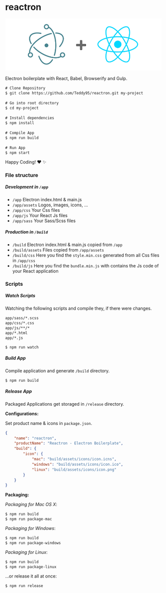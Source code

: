 # reactron

<div style="text-align: center;">
	<img src="app/assets/repo-header.jpg" alt="" />
</div>

Electron boilerplate with React, Babel, Browserify and Gulp.

```shell
# Clone Repository
$ git clone https://github.com/Teddy95/reactron.git my-project

# Go into root directory
$ cd my-project

# Install dependencies
$ npm install

# Compile App
$ npm run build

# Run App
$ npm start
```

Happy Coding! :heart: :sparkles:

### File structure

##### Development in `/app`

- `/app` Electron index.html & main.js
- `/app/assets` Logos, images, icons, ...
- `/app/css` Your Css files
- `/app/js` Your React Js files
- `/app/sass` Your Sass/Scss files

##### Production in `/build`
- `/build` Electron index.html & main.js copied from `/app`
- `/build/assets` Files copied from `/app/assets`
- `/build/css` Here you find the `style.min.css` generated from all Css files in `/app/css`
- `/build/js` Here you find the `bundle.min.js` with contains the Js code of your React application

### Scripts

##### Watch Scripts

Watching the following scripts and compile they, if there were changes.

```
app/sass/*.scss
app/css/*.css
app/js/**/*
app/*.html
app/*.js
```

```shell
$ npm run watch
```

##### Build App

Compile application and generate `/build` directory.

```shell
$ npm run build
```

##### Release App

Packaged Applications get storaged in `/release` directory.

**Configurations:**

Set product name & icons in `package.json`.

```json
{
	"name": "reactron",
	"productName": "Reactron - Electron Boilerplate",
	"build": {
		"icon": {
			"mac": "build/assets/icons/icon.icns",
			"windows": "build/assets/icons/icon.ico",
			"linux": "build/assets/icons/icon.png"
		}
	}
}
```

**Packaging:**

_Packaging for Mac OS X_:

```shell
$ npm run build
$ npm run package-mac
```

_Packaging for Windows_:

```shell
$ npm run build
$ npm run package-windows
```

_Packaging for Linux_:

```shell
$ npm run build
$ npm run package-linux
```

...or release it all at once:

```shell
$ npm run release
```

